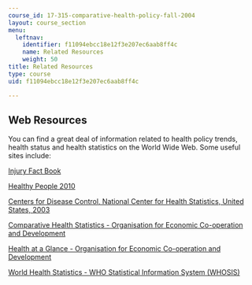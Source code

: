 ```yaml
---
course_id: 17-315-comparative-health-policy-fall-2004
layout: course_section
menu:
  leftnav:
    identifier: f11094ebcc18e12f3e207ec6aab8ff4c
    name: Related Resources
    weight: 50
title: Related Resources
type: course
uid: f11094ebcc18e12f3e207ec6aab8ff4c

---
```


Web Resources
-------------

You can find a great deal of information related to health policy trends, health status and health statistics on the World Wide Web. Some useful sites include:

[Injury Fact Book](https://stacks.cdc.gov/view/cdc/11438/cdc_11438_DS1.pdf)

[Healthy People 2010](http://www.cdc.gov/nchs/hphome.htm)

[Centers for Disease Control, National Center for Health Statistics, United States, 2003](http://www.cdc.gov/nchs/hus.htm)

[Comparative Health Statistics - Organisation for Economic Co-operation and Development](http://www.oecd.org/document/38/0,2340,en_2649_34631_16560422_1_1_1_1,00.html)

[Health at a Glance - Organisation for Economic Co-operation and Development](http://www.oecd.org/health/health-systems/health-at-a-glance-19991312.htm)

[World Health Statistics - WHO Statistical Information System (WHOSIS)](http://www3.who.int/whosis/menu.cfm)